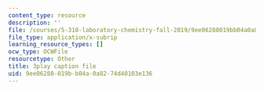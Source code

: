 ```yaml
---
content_type: resource
description: ''
file: /courses/5-310-laboratory-chemistry-fall-2019/9ee06288019bb04a0a8274d40103e136_yiSZecIWBIc.srt
file_type: application/x-subrip
learning_resource_types: []
ocw_type: OCWFile
resourcetype: Other
title: 3play caption file
uid: 9ee06288-019b-b04a-0a82-74d40103e136
---
```

